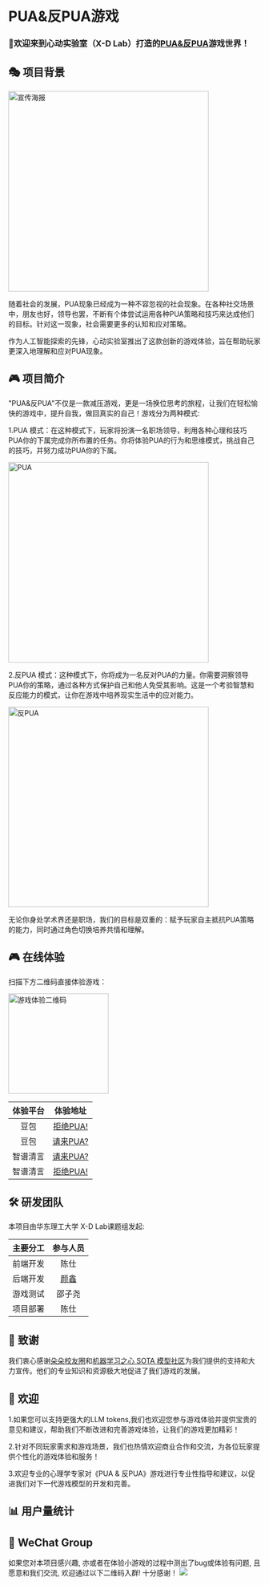 # PUA&反PUA游戏

### 🎲欢迎来到心动实验室（X-D Lab）打造的[PUA&反PUA](http://47.100.48.218/)游戏世界！

## 🎭 项目背景

<p align="left">
  <img src="./assets/广告页.png" alt="宣传海报" width="400">
</p>

随着社会的发展，PUA现象已经成为一种不容忽视的社会现象。在各种社交场景中，朋友也好，领导也罢，不断有个体尝试运用各种PUA策略和技巧来达成他们的目标。针对这一现象，社会需要更多的认知和应对策略。

作为人工智能探索的先锋，心动实验室推出了这款创新的游戏体验，旨在帮助玩家更深入地理解和应对PUA现象。

## 🎮 项目简介

"PUA&反PUA"不仅是一款减压游戏，更是一场换位思考的旅程，让我们在轻松愉快的游戏中，提升自我，做回真实的自己！游戏分为两种模式:

1.PUA 模式：在这种模式下，玩家将扮演一名职场领导，利用各种心理和技巧PUA你的下属完成你所布置的任务。你将体验PUA的行为和思维模式，挑战自己的技巧，并努力成功PUA你的下属。

<p align="left">
  <img src="./assets/PUA.png" alt="PUA" width="400">
</p>

2.反PUA 模式：这种模式下，你将成为一名反对PUA的力量。你需要洞察领导PUA你的策略，通过各种方式保护自己和他人免受其影响。这是一个考验智慧和反应能力的模式，让你在游戏中培养现实生活中的应对能力。

<p align="left">
  <img src="./assets/反PUA.png" alt="反PUA" width="400">
</p>

无论你身处学术界还是职场，我们的目标是双重的：赋予玩家自主抵抗PUA策略的能力，同时通过角色切换培养共情和理解。

## 🎮 在线体验

扫描下方二维码直接体验游戏：
<p align="left">
  <img src="./assets/QR_code.png" alt="游戏体验二维码" width="200">
</p>

| 体验平台 | 体验地址 |
| :--: | :--: |
| 豆包 | [拒绝PUA!](https://doubao.com/bot/UpsiZqcx) |
| 豆包 | [请来PUA?](https://doubao.com/bot/qY5SFDq7) |
| 智谱清言 | [请来PUA?](https://chatglm.cn/main/gdetail/65c04b256b011e2d6c91747a) |
| 智谱清言 | [拒绝PUA!](https://chatglm.cn/main/gdetail/65c04d6c0fd018f49396f331) |

## 🛠️ 研发团队

本项目由华东理工大学 X-D Lab课题组发起:

| 主要分工 | 参与人员 |
| :--: | :--: |
| 前端开发 | 陈仕 |
| 后端开发 | [颜鑫](https://github.com/thomas-yanxin) |
| 游戏测试 | 邵子尧 |
| 项目部署 | 陈仕 |

## 🙏 致谢

我们衷心感谢[朵朵校友圈](https://www.duoduo.link/)和[机器学习之心 SOTA 模型社区](https://sota.jiqizhixin.com/post-detail/f3f02d6c-2570-4208-baea-68b451723bc9)为我们提供的支持和大力宣传。他们的专业知识和资源极大地促进了我们游戏的发展。

## 👏 欢迎

1.如果您可以支持更强大的LLM tokens,我们也欢迎您参与游戏体验并提供宝贵的意见和建议，帮助我们不断改进和完善游戏体验，让我们的游戏更加精彩！

2.针对不同玩家需求和游戏场景，我们也热情欢迎商业合作和交流，为各位玩家提供个性化的游戏体验和服务！

3.欢迎专业的心理学专家对《PUA & 反PUA》游戏进行专业性指导和建议，以促进我们对下一代游戏模型的开发和完善。

## 📊 用户量统计

## 💬 WeChat Group

如果您对本项目感兴趣, 亦或者在体验小游戏的过程中测出了bug或体验有问题, 且愿意和我们交流, 欢迎通过以下二维码入群! 十分感谢！
![](./assets/wechat_group.jpg)
